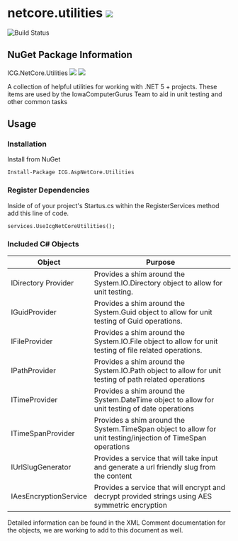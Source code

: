 # netcore.utilities ![](https://img.shields.io/github/license/iowacomputergurus/netcore.utilities.svg)

![Build Status](https://github.com/IowaComputerGurus/netcore.utilities/actions/workflows/ci-build.yml/badge.svg)

## NuGet Package Information
ICG.NetCore.Utilities ![](https://img.shields.io/nuget/v/icg.netcore.utilities.svg) ![](https://img.shields.io/nuget/dt/icg.netcore.utilities.svg)


A collection of helpful utilities for working with .NET 5 + projects.  These items are used by the IowaComputerGurus Team to aid in unit testing and other common tasks

## Usage

### Installation

Install from NuGet

```
Install-Package ICG.AspNetCore.Utilities
```

### Register Dependencies

Inside of of your project's Startus.cs within the RegisterServices method add this line of code.

```
services.UseIcgNetCoreUtilities();
```

### Included C# Objects

| Object | Purpose |
| ---- | --- |
| IDirectory Provider | Provides a shim around the System.IO.Directory object to allow for unit testing. |
| IGuidProvider | Provides a shim around the System.Guid object to allow for unit testing of Guid operations.  |
| IFileProvider | Provides a shim around the System.IO.File object to allow for unit testing of file related operations. |
| IPathProvider | Provides a shim around the System.IO.Path object to allow for unit testing of path related operations | 
| ITimeProvider | Provides a shim around the System.DateTime object to allow for unit testing of date operations |
| ITimeSpanProvider | Provides a shim around the System.TimeSpan object to allow for unit testing/injection of TimeSpan operations |
| IUrlSlugGenerator | Provides a service that will take input and generate a url friendly slug from the content |
| IAesEncryptionService | Provides a service that will encrypt and decrypt provided strings using AES symmetric encryption |

Detailed information can be found in the XML Comment documentation for the objects, we are working to add to this document as well.

